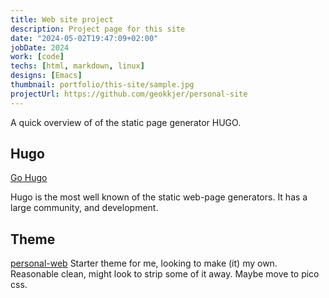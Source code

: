 ```yaml
---
title: Web site project
description: Project page for this site
date: "2024-05-02T19:47:09+02:00"
jobDate: 2024
work: [code]
techs: [html, markdown, linux]
designs: [Emacs]
thumbnail: portfolio/this-site/sample.jpg
projectUrl: https://github.com/geokkjer/personal-site
---
```


A quick overview of of the static page generator HUGO. 


## Hugo

[Go Hugo](https://gohugo.io)

Hugo is the most well known of the static web-page generators. It has a large community, and development.

## Theme

[personal-web](https://github.com/bjacquemet/personal-web)
Starter theme for me, looking to make (it) my own. Reasonable clean, might look to strip some of it away. Maybe move to pico css.
